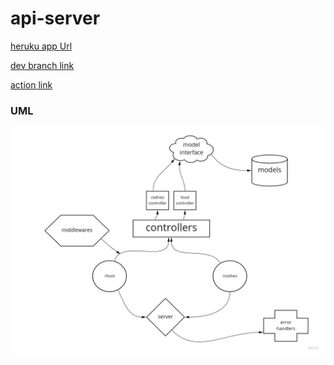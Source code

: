 # api-server

[heruku app Url](https://api-server-ahmad.herokuapp.com/)

[dev branch link](https://github.com/ahmadammmoura/api-server/tree/dev)

[action link](https://github.com/ahmadammmoura/api-server/actions)

### UML

![uml](img/lab4.jpg)
